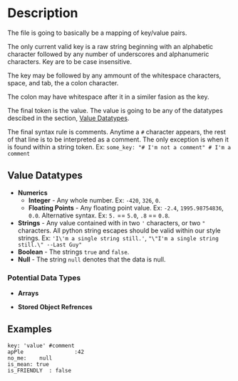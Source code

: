 # Description

The file is going to basically be a mapping of key/value pairs.

The only current valid key is a raw string beginning with an alphabetic character 
followed by any number of underscores and alphanumeric characters. Key are to be 
case insensitive.

The key may be followed by any ammount of the whitespace characters, space, and tab, 
the a colon character.

The colon may have whitespace after it in a similer fasion as the key.

The final token is the value. The value is going to be any of the datatypes descibed 
in the section, [Value Datatypes](#value_datatypes).

The final syntax rule is comments. Anytime a `#` character appears, the rest of 
that line is to be interpreted as a comment. The only exception is when it is found
within a string token. Ex: `some_key: "# I'm not a comment" # I'm a comment`

## Value Datatypes<a name="value_datatypes"></a>

* **Numerics**
    * **Integer** -
        Any whole number. Ex: `-420`, `326`, `0`.
    * **Floating Points** -
        Any floating point value. Ex: `-2.4`, `1995.98754836`, `0.0`.
        Alternative syntax. Ex: `5.` == `5.0`, `.8` == `0.8`.
* **Strings** -
    Any value contained with in two `'` characters, or two `"` characters. All python 
    string escapes should be valid within our style strings. Ex: `'I\'m a single string still.'`, 
    `"\"I'm a single string still.\" --Last Guy"`
* **Boolean** -
    The strings `true` and `false`.
* **Null** -
    The string `null` denotes that the data is null.

### Potential Data Types

* **Arrays**

* **Stored Object Refrences**

## Examples 

    key: 'value' #comment
    apPle                :42
    no_me:    null
    is_mean: true
    is_FRIENDLY  : false
